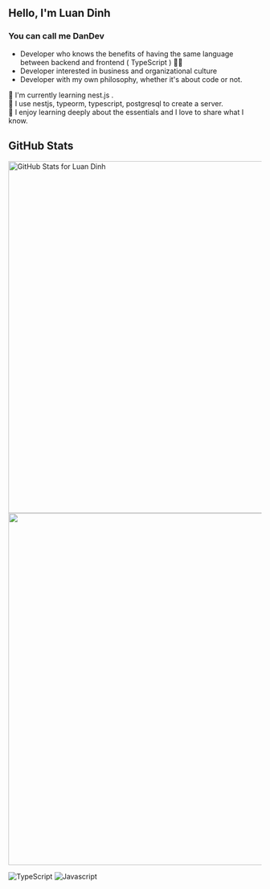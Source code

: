 ## Hello, I'm Luan Dinh
### You can call me DanDev

- Developer who knows the benefits of having the same language between backend and frontend ( TypeScript ) 👨‍💻
- Developer interested in business and organizational culture
- Developer with my own philosophy, whether it's about code or not.

🌱 I'm currently learning nest.js . <br/>
🌱 I use nestjs, typeorm, typescript, postgresql to create a server.  <br/>
🌱 I enjoy learning deeply about the essentials and I love to share what I know. 

## GitHub Stats

<img src="https://github-readme-stats.vercel.app/api?username=githubk3&show_icons=true&include_all_commits=true&count_private=true&theme=jolly&layout=compact" alt="GitHub Stats for Luan Dinh" width="700">

<img src="https://github-readme-streak-stats.herokuapp.com?user=githubk3&theme=jolly" width="700">

![TypeScript](https://img.shields.io/badge/-TypeScript-007acc?style=for-the-badge&logo=typescript&logoColor=fff)
![Javascript](https://img.shields.io/badge/logo-javascript-blue?style=for-the-badge&logo=javascript)



